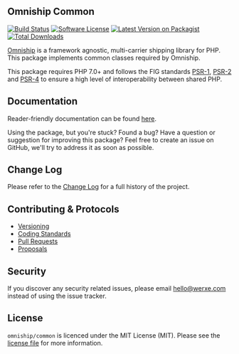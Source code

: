 ## Omniship Common

[![Build Status][icon-travis]][link-travis]
[![Software License][icon-license]][link-license]
[![Latest Version on Packagist][icon-version]][link-packagist]
[![Total Downloads][icon-downloads]][link-packagist]

[Omniship](https://github.com/omniship/omniship) is a framework agnostic, multi-carrier shipping library for PHP. This package implements common classes required by Omniship.

This package requires PHP 7.0+ and follows the FIG standards [PSR-1][link-psr-1], [PSR-2][link-psr-2] and [PSR-4][link-psr-4] to ensure a high level of interoperability between shared PHP.

## Documentation

Reader-friendly documentation can be found [here][link-documentation].

Using the package, but you're stuck? Found a bug? Have a question or suggestion for improving this package? Feel free to create an issue on GitHub, we'll try to address it as soon as possible.

## Change Log

Please refer to the [Change Log](CHANGELOG.md) for a full history of the project.

## Contributing & Protocols

- [Versioning](CONTRIBUTING.md#versioning)
- [Coding Standards](CONTRIBUTING.md#coding-standards)
- [Pull Requests](CONTRIBUTING.md#pull-requests)
- [Proposals](CONTRIBUTING.md#proposals)

## Security

If you discover any security related issues, please email hello@werxe.com instead of using the issue tracker.

## License

`omniship/common` is licenced under the MIT License (MIT). Please see the [license file](LICENSE) for more information.

[link-documentation]: https://oss.werxe.com/omniship-common/1.x
[link-psr-1]: http://www.php-fig.org/psr/psr-1/
[link-psr-2]: http://www.php-fig.org/psr/psr-2/
[link-psr-4]: http://www.php-fig.org/psr/psr-4/
[link-travis]: https://travis-ci.org/omniship/omniship-common
[link-license]: https://opensource.org/licenses/MIT
[link-packagist]: https://packagist.org/packages/omniship/common

[icon-travis]: https://travis-ci.org/omniship/common.svg
[icon-license]: https://poser.pugx.org/omniship/common/license.svg
[icon-version]: https://poser.pugx.org/omniship/common/v/stable.svg
[icon-downloads]: https://poser.pugx.org/omniship/common/d/total.svg
